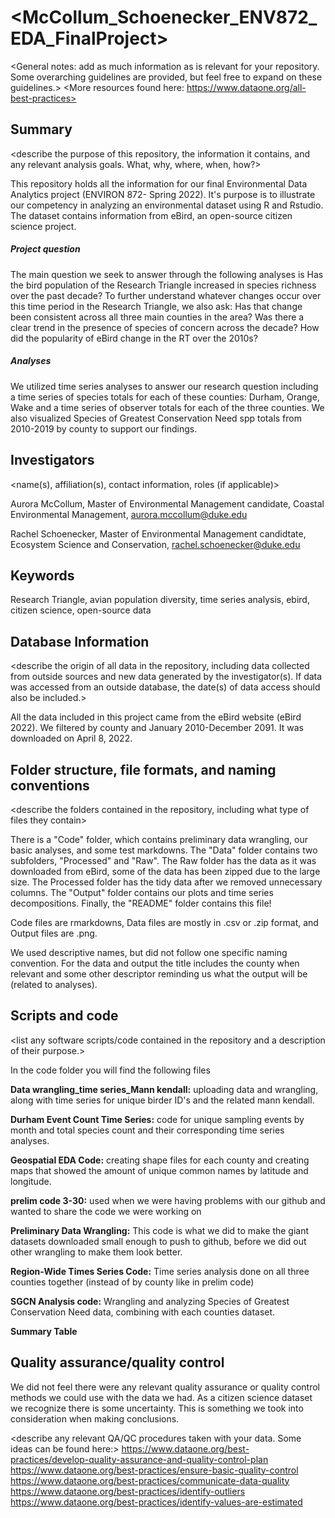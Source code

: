   # <McCollum_Schoenecker_ENV872_EDA_FinalProject>

<General notes: add as much information as is relevant for your repository. Some overarching guidelines are provided, but feel free to expand on these guidelines.>
<More resources found here: https://www.dataone.org/all-best-practices>
<Delete the text inside the brackets when formatting your file.>

## Summary

<describe the purpose of this repository, the information it contains, and any relevant analysis goals. What, why, where, when, how?>

This repository holds all the information for our final Environmental Data Analytics project (ENVIRON 872- Spring 2022). It's purpose is to illustrate our competency in analyzing an environmental dataset using R and Rstudio. The dataset contains information from eBird, an open-source citizen science project.

##### Project question
  The main question we seek to answer through the following analyses is Has the bird population of the Research Triangle increased in species richness over the past decade? To further understand whatever changes occur over this time period in the Research Triangle, we also ask: Has that change been consistent across all three main counties in the area? Was there a clear trend in the presence of species of concern across the decade? How did the popularity of eBird change in the RT over the 2010s? 
  
##### Analyses
  We utilized time series analyses to answer our research question including a time series of species totals for each of these counties: Durham, Orange, Wake and a time series of observer totals for each of the three counties. We also visualized Species of Greatest Conservation Need spp totals from 2010-2019 by county to support our findings. 
  
## Investigators
<name(s), affiliation(s), contact information, roles (if applicable)>

Aurora McCollum, Master of Environmental Management candidate, Coastal Environmental Management, <aurora.mccollum@duke.edu>

Rachel Schoenecker, Master of Environmental Management candidtate, Ecosystem Science and Conservation, <rachel.schoenecker@duke.edu>

## Keywords
<add relevant keywords here>

Research Triangle, avian population diversity, time series analysis, ebird, citizen science, open-source data 

## Database Information

<describe the origin of all data in the repository, including data collected from outside sources and new data generated by the investigator(s). If data was accessed from an outside database, the date(s) of data access should also be included.>

All the data included in this project came from the eBird website (eBird 2022). We filtered by county and January 2010-December 2091. It was downloaded on April 8, 2022. 

## Folder structure, file formats, and naming conventions 

<describe the folders contained in the repository, including what type of files they contain>

There is a "Code" folder, which contains preliminary data wrangling, our basic analyses, and some test markdowns. The "Data" folder contains two subfolders, "Processed" and "Raw". The Raw folder has the data as it was downloaded from eBird, some of the data has been zipped due to the large size. The Processed folder has the tidy data after we removed unnecessary columns. The "Output" folder contains our plots and time series decompositions. Finally, the "README" folder contains this file! 

<describe the formats of files for the various purposes contained in the repository>

Code files are rmarkdowns, Data files are mostly in .csv or .zip format, and Output files are .png. 

<describe your file naming conventions>

We used descriptive names, but did not follow one specific naming convention. For the data and output the title includes the county when relevant and some other descriptor reminding us what the output will be (related to analyses). 


## Scripts and code

<list any software scripts/code contained in the repository and a description of their purpose.>

In the code folder you will find the following files

**Data wrangling_time series_Mann kendall:** uploading data and wrangling, along with time series for unique birder ID's and the related mann kendall. 

**Durham Event Count Time Series:** code for unique sampling events by month and total species count and their corresponding time series analyses. 

**Geospatial EDA Code:** creating shape files for each county and creating maps that showed the amount of unique common names by latitude and longitude.  

**prelim code 3-30:** used when we were having problems with our github and wanted to share the code we were working on

**Preliminary Data Wrangling:** This code is what we did to make the giant datasets downloaded small enough to push to github, before we did out other wrangling to make them look better. 

**Region-Wide Times Series Code:** Time series analysis done on all three counties together (instead of by county like in prelim code)

**SGCN Analysis code:** Wrangling and analyzing Species of Greatest Conservation Need data, combining with each counties dataset.

**Summary Table** 


## Quality assurance/quality control

We did not feel there were any relevant quality assurance or quality control methods we could use with the data we had. As a citizen science dataset we recognize there is some uncertainty. This is something we took into consideration when making conclusions. 

<describe any relevant QA/QC procedures taken with your data. Some ideas can be found here:>
<https://www.dataone.org/best-practices/develop-quality-assurance-and-quality-control-plan>
<https://www.dataone.org/best-practices/ensure-basic-quality-control>
<https://www.dataone.org/best-practices/communicate-data-quality>
<https://www.dataone.org/best-practices/identify-outliers>
<https://www.dataone.org/best-practices/identify-values-are-estimated>
